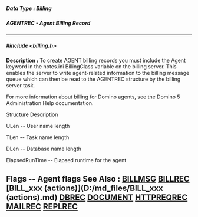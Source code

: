 ##### Data Type : Billing
##### AGENTREC - Agent Billing Record
---
##### #include <billing.h>
**Description :**
To create AGENT billing records you must include the Agent keyword in the 
notes.ini BillingClass variable on the billing server.  This enables the server 
to write agent-related information to the billing message queue which can then 
be read to the AGENTREC structure by the billing server task.

For more information about billing for Domino agents, see the Domino 5 
Administration Help documentation.

Structure Description

ULen -- User name length

TLen -- Task name length

DLen -- Database name length

ElapsedRunTime -- Elapsed runtime for the agent

Flags -- Agent flags
**See Also :**
[BILLMSG](D:/md_files/BILLMSG.md)
[BILLREC](D:/md_files/BILLREC.md)
[BILL_xxx (actions)](D:/md_files/BILL_xxx (actions).md)
[DBREC](D:/md_files/DBREC.md)
[DOCUMENT](D:/md_files/DOCUMENT.md)
[HTTPREQREC](D:/md_files/HTTPREQREC.md)
[MAILREC](D:/md_files/MAILREC.md)
[REPLREC](D:/md_files/REPLREC.md)
---
